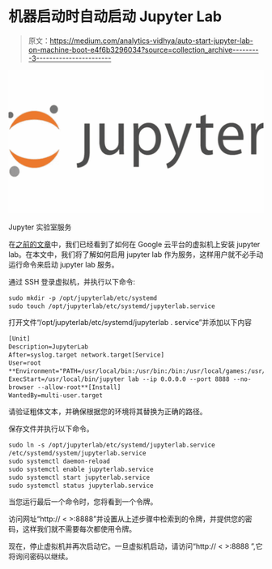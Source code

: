 # 机器启动时自动启动 Jupyter Lab

> 原文：<https://medium.com/analytics-vidhya/auto-start-jupyter-lab-on-machine-boot-e4f6b3296034?source=collection_archive---------3----------------------->

![](img/471ae71b9a3ba0c6c28bfb450b29bbae.png)

Jupyter 实验室服务

在[之前的文章](/analytics-vidhya/setting-up-jupyter-lab-instance-on-google-cloud-platform-3a7acaa732b7)中，我们已经看到了如何在 Google 云平台的虚拟机上安装 jupyter lab。在本文中，我们将了解如何启用 jupyter lab 作为服务，这样用户就不必手动运行命令来启动 jupyter lab 服务。

通过 SSH 登录虚拟机，并执行以下命令:

```
sudo mkdir -p /opt/jupyterlab/etc/systemd
sudo touch /opt/jupyterlab/etc/systemd/jupyterlab.service
```

打开文件“/opt/jupyterlab/etc/systemd/jupyterlab . service”并添加以下内容

```
[Unit]
Description=JupyterLab
After=syslog.target network.target[Service]
User=root
**Environment="PATH=/usr/local/bin:/usr/bin:/bin:/usr/local/games:/usr/games:/opt/puppetlabs/bin"
ExecStart=/usr/local/bin/jupyter lab --ip 0.0.0.0 --port 8888 --no-browser --allow-root**[Install]
WantedBy=multi-user.target
```

请验证粗体文本，并确保根据您的环境将其替换为正确的路径。

保存文件并执行以下命令。

```
sudo ln -s /opt/jupyterlab/etc/systemd/jupyterlab.service /etc/systemd/system/jupyterlab.service
sudo systemctl daemon-reload
sudo systemctl enable jupyterlab.service
sudo systemctl start jupyterlab.service
sudo systemctl status jupyterlab.service
```

当您运行最后一个命令时，您将看到一个令牌。

访问网址“http:// < <ip>>:8888”并设置从上述步骤中检索到的令牌，并提供您的密码，这样我们就不需要每次都使用令牌。</ip>

现在，停止虚拟机并再次启动它。一旦虚拟机启动，请访问“http:// < <ip>>:8888 ”,它将询问密码以继续。</ip>